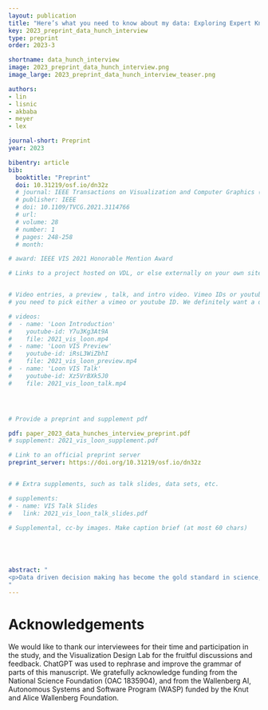 ```yaml
---
layout: publication
title: "Here’s what you need to know about my data: Exploring Expert Knowledge’s Role in Data Analysis"
key: 2023_preprint_data_hunch_interview
type: preprint
order: 2023-3

shortname: data_hunch_interview
image: 2023_preprint_data_hunch_interview.png
image_large: 2023_preprint_data_hunch_interview_teaser.png

authors:
- lin
- lisnic
- akbaba
- meyer
- lex

journal-short: Preprint
year: 2023

bibentry: article
bib:
  booktitle: "Preprint"
  doi: 10.31219/osf.io/dn32z
  # journal: IEEE Transactions on Visualization and Computer Graphics (VIS)
  # publisher: IEEE
  # doi: 10.1109/TVCG.2021.3114766
  # url:
  # volume: 28
  # number: 1
  # pages: 248-258
  # month:

# award: IEEE VIS 2021 Honorable Mention Award

# Links to a project hosted on VDL, or else externally on your own site


# Video entries, a preview , talk, and intro video. Vimeo IDs or youtube IDs are supported
# you need to pick either a vimeo or youtube ID. We definitely want a downloadable video too.

# videos:
#  - name: 'Loon Introduction'
#    youtube-id: Y7u3Kg3At9A
#    file: 2021_vis_loon.mp4
#  - name: 'Loon VIS Preview'
#    youtube-id: iRsL3WiZbhI
#    file: 2021_vis_loon_preview.mp4
#  - name: 'Loon VIS Talk'
#    youtube-id: Xz5VrBXk5J0
#    file: 2021_vis_loon_talk.mp4




# Provide a preprint and supplement pdf

pdf: paper_2023_data_hunches_interview_preprint.pdf
# supplement: 2021_vis_loon_supplement.pdf

# Link to an official preprint server
preprint_server: https://doi.org/10.31219/osf.io/dn32z


# # Extra supplements, such as talk slides, data sets, etc.

# supplements:
# - name: VIS Talk Slides
#   link: 2021_vis_loon_talk_slides.pdf

# Supplemental, cc-by images. Make caption brief (at most 60 chars)





abstract: "
<p>Data driven decision making has become the gold standard in science, industry, and public policy. Yet data alone, as an imperfect and partial representation of reality, is often insufficient to make good analysis decisions. Knowledge about the context of a dataset, its strengths and weaknesses, and its applicability for certain tasks is essential. In this work, we present an interview study with analysts from a wide range of domains and with varied expertise and experience inquiring about the role of contextual knowledge. We provide insights into how data is insufficient in analysts workflows and how they incorporate other sources of knowledge into their analysis. We also suggest design opportunities to better and more robustly consider both, knowledge and data in analysis processes.</p>
"
---
```


# Acknowledgements

We would like to thank our interviewees for their time and participation in the study, and the Visualization Design Lab for the fruitful discussions and feedback. ChatGPT was used to rephrase and improve the grammar of parts of this manuscript. We gratefully acknowledge funding from the National Science Foundation (OAC 1835904), and from the Wallenberg AI, Autonomous Systems and Software Program (WASP) funded by the Knut and Alice Wallenberg Foundation.
